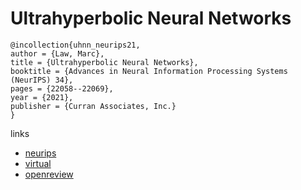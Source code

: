 # Ultrahyperbolic Neural Networks

```
@incollection{uhnn_neurips21,
author = {Law, Marc},
title = {Ultrahyperbolic Neural Networks},
booktitle = {Advances in Neural Information Processing Systems (NeurIPS) 34},
pages = {22058--22069},
year = {2021},
publisher = {Curran Associates, Inc.}
}
```

links
- [neurips](https://papers.nips.cc//paper/2021/hash/b91b1facf3b3a7890177f02ac188f14c-Abstract.html)
- [virtual](https://neurips.cc/virtual/2021/poster/27228)
- [openreview](https://openreview.net/forum?id=sf2BxJNXC3K)
